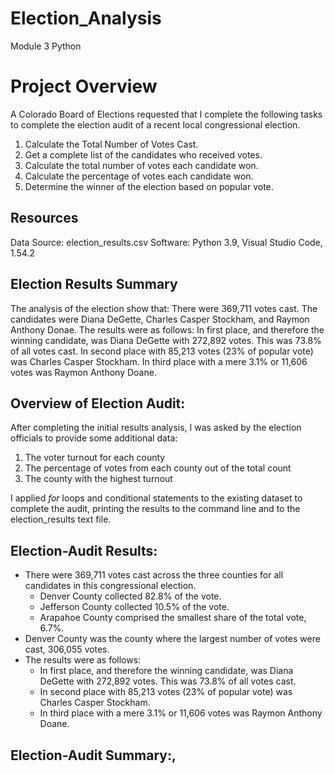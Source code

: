 # Election_Analysis
Module 3 Python


# Project Overview
A Colorado Board of Elections requested that I complete the following tasks to complete the election audit of a recent local congressional election.

1. Calculate the Total Number of Votes Cast.
2. Get a complete list of the candidates who received votes.
3. Calculate the total number of votes each candidate won.
4. Calculate the percentage of votes each candidate won. 
5. Determine the winner of the election based on popular vote.

## Resources
 Data Source: election_results.csv
 Software: Python 3.9, Visual Studio Code, 1.54.2
 
 ## Election Results Summary
 The analysis of the election show that:
 There were 369,711 votes cast.
 The candidates were Diana DeGette, Charles Casper Stockham, and Raymon Anthony Donae.
 The results were as follows:
 In first place, and therefore the winning candidate, was Diana DeGette with 272,892 votes. This was 73.8% of all votes cast.
 In second place with 85,213 votes (23% of popular vote) was Charles Casper Stockham.
 In third place with a mere 3.1% or 11,606 votes was Raymon Anthony Doane.
 
 ## Overview of Election Audit:
 After completing the initial results analysis, I was asked by the election officials to provide some additional data:
 1. The voter turnout for each county
 2. The percentage of votes from each county out of the total count
 3. The county with the highest turnout

I applied *for* loops and conditional statements to the existing dataset to complete the audit, printing the results to the command line and to the election_results text file.
 
 ## Election-Audit Results:
 + There were 369,711 votes cast across the three counties for all candidates in this congressional election.
    - Denver County collected 82.8% of the vote.
    - Jefferson County collected 10.5% of the vote.
    - Arapahoe County comprised the smallest share of the total vote, 6.7%.
 + Denver County was the county where the largest number of votes were cast, 306,055 votes.
 + The results were as follows:
    - In first place, and therefore the winning candidate, was Diana DeGette with 272,892 votes. This was 73.8% of all votes cast.
    - In second place with 85,213 votes (23% of popular vote) was Charles Casper Stockham.
    - In third place with a mere 3.1% or 11,606 votes was Raymon Anthony Doane.
 
 ## Election-Audit Summary:,
